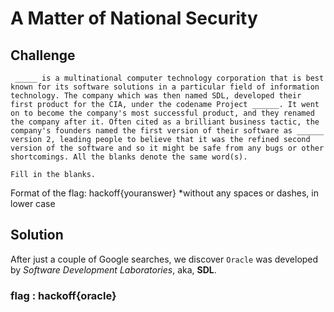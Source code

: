 # A Matter of National Security

## Challenge
`
_____ is a multinational computer technology corporation that is best known for its software solutions in a particular field of information technology. The company which was then named SDL, developed their first product for the CIA, under the codename Project ______. It went on to become the company's most successful product, and they renamed the company after it. Often cited as a brilliant business tactic, the company's founders named the first version of their software as ______ version 2, leading people to believe that it was the refined second version of the software and so it might be safe from any bugs or other shortcomings. All the blanks denote the same word(s).`

`Fill in the blanks.`

Format of the flag: hackoff{youranswer} 
*without any spaces or dashes, in lower case

## Solution
After just a couple of Google searches, we discover `Oracle` was developed by *Software Development Laboratories*, aka, **SDL**.
### flag : hackoff{oracle}
